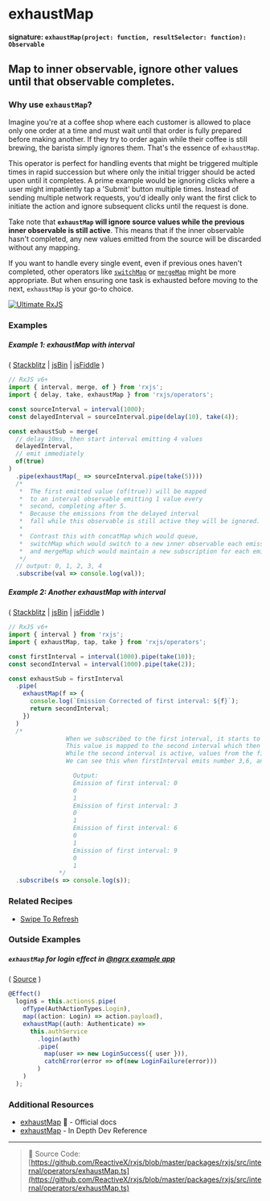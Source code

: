# exhaustMap

#### signature: `exhaustMap(project: function, resultSelector: function): Observable`

## Map to inner observable, ignore other values until that observable completes.

### Why use `exhaustMap`?

Imagine you're at a coffee shop where each customer is allowed to place only one order at a time and must wait until that order is fully prepared before making another. If they try to order again while their coffee is still brewing, the barista simply ignores them. That's the essence of `exhaustMap`.

This operator is perfect for handling events that might be triggered multiple times in rapid succession but where only the initial trigger should be acted upon until it completes. A prime example would be ignoring clicks where a user might impatiently tap a 'Submit' button multiple times. Instead of sending multiple network requests, you'd ideally only want the first click to initiate the action and ignore subsequent clicks until the request is done.

Take note that **`exhaustMap` will ignore source values while the previous inner observable is still active**. This means that if the inner observable hasn't completed, any new values emitted from the source will be discarded without any mapping.

If you want to handle every single event, even if previous ones haven't completed, other operators like [`switchMap`](switchmap.md) or [`mergeMap`](mergemap.md) might be more appropriate. But when ensuring one task is exhausted before moving to the next, `exhaustMap` is your go-to choice.

[![Ultimate RxJS](https://drive.google.com/uc?export=view&id=1qq2-q-eVe-F_-d0eSvTyqaGRjpfLDdJz 'Ultimate RxJS')](https://ultimatecourses.com/courses/rxjs?ref=4)

### Examples

##### Example 1: exhaustMap with interval

(
[Stackblitz](https://stackblitz.com/edit/typescript-3qydhn?file=index.ts&devtoolsheight=100)
| [jsBin](http://jsbin.com/woposeqobo/1/edit?js,console) |
[jsFiddle](https://jsfiddle.net/btroncone/9ovzapp9/) )

```js
// RxJS v6+
import { interval, merge, of } from 'rxjs';
import { delay, take, exhaustMap } from 'rxjs/operators';

const sourceInterval = interval(1000);
const delayedInterval = sourceInterval.pipe(delay(10), take(4));

const exhaustSub = merge(
  // delay 10ms, then start interval emitting 4 values
  delayedInterval,
  // emit immediately
  of(true)
)
  .pipe(exhaustMap(_ => sourceInterval.pipe(take(5))))
  /*
   *  The first emitted value (of(true)) will be mapped
   *  to an interval observable emitting 1 value every
   *  second, completing after 5.
   *  Because the emissions from the delayed interval
   *  fall while this observable is still active they will be ignored.
   *
   *  Contrast this with concatMap which would queue,
   *  switchMap which would switch to a new inner observable each emission,
   *  and mergeMap which would maintain a new subscription for each emitted value.
   */
  // output: 0, 1, 2, 3, 4
  .subscribe(val => console.log(val));
```

##### Example 2: Another exhaustMap with interval

(
[Stackblitz](https://stackblitz.com/edit/typescript-vxussb?file=index.ts&devtoolsheight=100)
| [jsBin](http://jsbin.com/fizuduzuti/1/edit?js,console) |
[jsFiddle](https://jsfiddle.net/btroncone/5ck8yg5k/3/) )

```js
// RxJS v6+
import { interval } from 'rxjs';
import { exhaustMap, tap, take } from 'rxjs/operators';

const firstInterval = interval(1000).pipe(take(10));
const secondInterval = interval(1000).pipe(take(2));

const exhaustSub = firstInterval
  .pipe(
    exhaustMap(f => {
      console.log(`Emission Corrected of first interval: ${f}`);
      return secondInterval;
    })
  )
  /*
                When we subscribed to the first interval, it starts to emit a values (starting 0).
                This value is mapped to the second interval which then begins to emit (starting 0).  
                While the second interval is active, values from the first interval are ignored.
                We can see this when firstInterval emits number 3,6, and so on...

                  Output:
                  Emission of first interval: 0
                  0
                  1
                  Emission of first interval: 3
                  0
                  1
                  Emission of first interval: 6
                  0
                  1
                  Emission of first interval: 9
                  0
                  1
              */
  .subscribe(s => console.log(s));
```

### Related Recipes

- [Swipe To Refresh](/recipes/swipe-to-refresh.md)

### Outside Examples

##### `exhaustMap` for login effect in [@ngrx example app](https://github.com/ngrx/platform/tree/a9e522953832b09bb329bac4524637bc608c450a/example-app)

(
[Source](https://github.com/ngrx/platform/blob/a9e522953832b09bb329bac4524637bc608c450a/example-app/app/auth/effects/auth.effects.ts#L18-L30)
)

```js
@Effect()
  login$ = this.actions$.pipe(
    ofType(AuthActionTypes.Login),
    map((action: Login) => action.payload),
    exhaustMap((auth: Authenticate) =>
      this.authService
        .login(auth)
        .pipe(
          map(user => new LoginSuccess({ user })),
          catchError(error => of(new LoginFailure(error)))
        )
    )
  );
```

### Additional Resources

- [exhaustMap](https://rxjs.dev/api/operators/exhaustMap) 📰 - Official docs
- [exhaustMap](https://web.archive.org/web/20220616200049/https://indepth.dev/reference/rxjs/operators/exhaust-map) - In Depth Dev Reference

---

> 📁 Source Code:
> [https://github.com/ReactiveX/rxjs/blob/master/packages/rxjs/src/internal/operators/exhaustMap.ts](https://github.com/ReactiveX/rxjs/blob/master/packages/rxjs/src/internal/operators/exhaustMap.ts)
